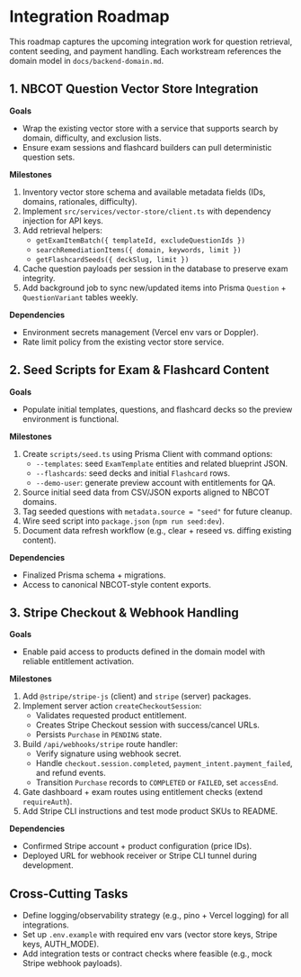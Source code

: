 # Integration Roadmap

This roadmap captures the upcoming integration work for question retrieval, content seeding, and payment handling. Each workstream references the domain model in `docs/backend-domain.md`.

## 1. NBCOT Question Vector Store Integration

**Goals**
- Wrap the existing vector store with a service that supports search by domain, difficulty, and exclusion lists.
- Ensure exam sessions and flashcard builders can pull deterministic question sets.

**Milestones**
1. Inventory vector store schema and available metadata fields (IDs, domains, rationales, difficulty).
2. Implement `src/services/vector-store/client.ts` with dependency injection for API keys.
3. Add retrieval helpers:
   - `getExamItemBatch({ templateId, excludeQuestionIds })`
   - `searchRemediationItems({ domain, keywords, limit })`
   - `getFlashcardSeeds({ deckSlug, limit })`
4. Cache question payloads per session in the database to preserve exam integrity.
5. Add background job to sync new/updated items into Prisma `Question` + `QuestionVariant` tables weekly.

**Dependencies**
- Environment secrets management (Vercel env vars or Doppler).
- Rate limit policy from the existing vector store service.

## 2. Seed Scripts for Exam & Flashcard Content

**Goals**
- Populate initial templates, questions, and flashcard decks so the preview environment is functional.

**Milestones**
1. Create `scripts/seed.ts` using Prisma Client with command options:
   - `--templates`: seed `ExamTemplate` entities and related blueprint JSON.
   - `--flashcards`: seed decks and initial `Flashcard` rows.
   - `--demo-user`: generate preview account with entitlements for QA.
2. Source initial seed data from CSV/JSON exports aligned to NBCOT domains.
3. Tag seeded questions with `metadata.source = "seed"` for future cleanup.
4. Wire seed script into `package.json` (`npm run seed:dev`).
5. Document data refresh workflow (e.g., clear + reseed vs. diffing existing content).

**Dependencies**
- Finalized Prisma schema + migrations.
- Access to canonical NBCOT-style content exports.

## 3. Stripe Checkout & Webhook Handling

**Goals**
- Enable paid access to products defined in the domain model with reliable entitlement activation.

**Milestones**
1. Add `@stripe/stripe-js` (client) and `stripe` (server) packages.
2. Implement server action `createCheckoutSession`:
   - Validates requested product entitlement.
   - Creates Stripe Checkout session with success/cancel URLs.
   - Persists `Purchase` in `PENDING` state.
3. Build `/api/webhooks/stripe` route handler:
   - Verify signature using webhook secret.
   - Handle `checkout.session.completed`, `payment_intent.payment_failed`, and refund events.
   - Transition `Purchase` records to `COMPLETED` or `FAILED`, set `accessEnd`.
4. Gate dashboard + exam routes using entitlement checks (extend `requireAuth`).
5. Add Stripe CLI instructions and test mode product SKUs to README.

**Dependencies**
- Confirmed Stripe account + product configuration (price IDs).
- Deployed URL for webhook receiver or Stripe CLI tunnel during development.

## Cross-Cutting Tasks

- Define logging/observability strategy (e.g., pino + Vercel logging) for all integrations.
- Set up `.env.example` with required env vars (vector store keys, Stripe keys, AUTH_MODE).
- Add integration tests or contract checks where feasible (e.g., mock Stripe webhook payloads).
